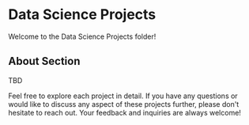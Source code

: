 # Data Science Projects

Welcome to the Data Science Projects folder!

## About Section
TBD

Feel free to explore each project in detail. If you have any questions or would like to discuss any aspect of these projects further, please don't hesitate to reach out. Your feedback and inquiries are always welcome!

